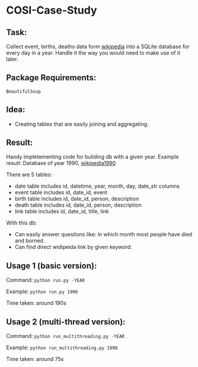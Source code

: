 # COSI-Case-Study

## Task: 
Collect event, births, deaths data form [wikipedia](https://en.wikipedia.org/wiki/September_10) into a SQLite database for every day in a year. Handle it the way you would need to make use of it later.

## Package Requirements: 
```BeautifulSoup```

## Idea:
 * Creating tables that are easily joining and aggregating.

## Result:
Handy impletementing code for buliding db with a given year.
Example result: Database of year 1990, [wikipedia1990](https://github.com/hsiehkl/COSI-Case-Study/blob/master/wikipedia1990.db)

There are 5 tables:
* date table includes id, datetime, year, month, day, date_str columns
* event table includes id, date_id, event
* birth table includes id, date_id, person, description
* death table includes id, date_id, person, description
* link table includes id, date_id, title, link

With this db:
* Can easily answer quesitons like: in which month most people have died and borned.
* Can find direct widipeida link by given keyword.

## Usage 1 (basic version):
Command: ```python run.py -YEAR```

Example: ```python run.py 1990```

Time taken: around 190s

## Usage 2 (multi-thread version):
Command: ```python run_multithreading.py -YEAR```

Example: ```python run_multithreading.py 1990```

Time taken: around 75s
